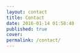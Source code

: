 ```yaml
---
layout: contact
title: Contact
date: 2016-01-14 01:58:48
published: true
cover: 
permalink: /contact/
---
```

